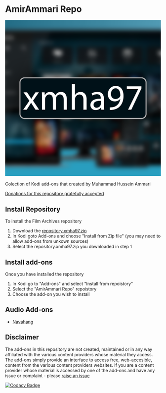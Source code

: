 # AmirAmmari Repo

![repository.film.archives](./repository.xmha97/resources/icon.png)

Colection of Kodi add-ons that created by Muhammad Hussein Ammari

[Donations for this repository gratefully accepted](https://www.paypal.me/xmha97)

## Install Repository

To install the Film Archives repository 

1.  Download the [repository.xmha97.zip](https://github.com/xmha97/kodi-repo-plugins/blob/master/repository.xmha97/repository.xmha97-1.1.zip?raw=true)
2.  In Kodi goto Add-ons and choose "Install from Zip file" (you may need to allow add-ons from unkown sources)
3.  Select the repository.xmha97.zip you downloaded in step 1

## Install add-ons

Once you have installed the repository

1.  In Kodi go to "Add-ons" and select "Install from repoistory"
2.  Select the "AmirAmmari Repo" repoistory
3.  Choose the add-on you wish to install

## Audio Add-ons

*   [Navahang](https://github.com/xmha97/kodi-repo-plugins/tree/master/plugin.audio.navahang)

## Disclaimer

The add-ons in this repository are not created, maintained or in any way affiliated with the various content providers whose material they access. The add-ons simply provide an interface to access free, web-accesible, content from the various content providers websites.
If you are a content provider whose material is accessed by one of the add-ons and have any issue or complaint - please [raise an issue](https://github.com/xmha97/kodi-repo-plugins/issues/new?labels=DMCA)

[![Codacy Badge](https://api.codacy.com/project/badge/Grade/2e4718a1470c408e842148e253477fc3)](https://www.codacy.com/app/xmha97/kodi-repo-plugins?utm_source=github.com&amp;utm_medium=referral&amp;utm_content=FraserChapman/repository.film.archives&amp;utm_campaign=Badge_Grade)
